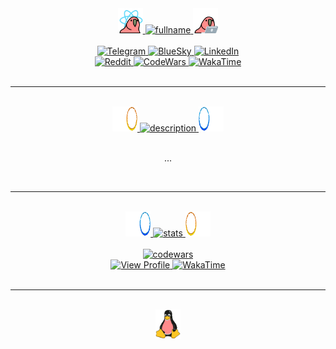 <!-- ||| -->

<div align="center">
    <a href="https://cultofthepartyparrot.com" target="_blank">
      <img src="https://raw.githubusercontent.com/kah3vich/kah3vich/main/assets/gif/reactparrot.gif" width="40px" alt="reactparrot">
    </a>
    <a href="#main">
      <img src="https://svg-readme.vercel.app/readme/svg?type=custom&size=30&weight=500&content=Socials" width="140px" height="30px" alt="fullname">
    </a>
    <a href="https://cultofthepartyparrot.com" target="_blank">
      <img src="https://raw.githubusercontent.com/kah3vich/kah3vich/main/assets/gif/laptopparrot.gif" width="40px" alt="laptopparrot.gif">
    </a>
</div>

<br />

<div align="center">
  <a href="https://t.me/@kah3vich" target="_blank">
    <img src="https://img.shields.io/badge/-Telegram-090909?style=for-the-badge&logo=telegram&logoColor=27A0D9" alt="Telegram">
  </a>
  <a href="https://www.codewars.com/users/kah3vich" target="_blank">
    <img src="https://img.shields.io/badge/-BlueSky-090909?style=for-the-badge&logo=bluesky&logoColor=blue" alt="BlueSky">
  </a>
  <a href="https://www.linkedin.com/in/kah3ivch" target="_blank">
    <img src="https://img.shields.io/badge/-linkedin-090909?style=for-the-badge&logo=outline&logoColor=blue" alt="LinkedIn">
  </a>
</div>

<div align="center">
  <a href="https://www.reddit.com/user/k_88888" target="_blank">
    <img src="https://img.shields.io/badge/-Telegram-090909?style=for-the-badge&logo=reddit&logoColor=orange" alt="Reddit">
  </a>
  <a href="https://www.codewars.com/users/kah3vich" target="_blank">
    <img src="https://img.shields.io/badge/-Codewars-090909?style=for-the-badge&logo=codewars&logoColor=red" alt="CodeWars">
  </a>
  <a href="https://wakatime.com/@kah3vich" target="_blank">
    <img src="https://img.shields.io/badge/-wakatime-090909?style=for-the-badge&logo=wakatime&logoColor=white" alt="WakaTime">
  </a>
</div>

<br />
<hr />
<br />

<!--|||-->

<div align="center">
  <a href="https://cultofthepartyparrot.com" target="_blank">
    <img src="https://raw.githubusercontent.com/kah3vich/kah3vich/main/assets/gif/portalorangeparrot.gif" width="40px" alt="portalorangeparrot">
  </a>
  <a href="#description">
    <img src="https://svg-readme.vercel.app/readme/svg?type=subtitle&content=Description" width="160px" height="33px" alt="description">
  </a>
  <a href="https://cultofthepartyparrot.com" target="_blank">
    <img src="https://raw.githubusercontent.com/kah3vich/kah3vich/main/assets/gif/portalblueparrot.gif" width="40px" alt="portalblueparrot">
  </a>
</div>

<br />

<div align="center">
  <p>...</p>
</div>

<br />
<hr />

<!--|||-->

<br />

<div align="center">
  <a href="https://cultofthepartyparrot.com" target="_blank">
    <img src="https://raw.githubusercontent.com/kah3vich/kah3vich/main/assets/gif/reverseportalblueparrot.gif" width="40px" alt="reverseportalblueparrot">
  </a>
  <a href="#stats">
    <img src="https://svg-readme.vercel.app/readme/svg?type=subtitle&content=Stats" width="80px" height="33px" alt="stats">
  </a>
  <a href="https://cultofthepartyparrot.com" target="_blank">
    <img src="https://raw.githubusercontent.com/kah3vich/kah3vich/main/assets/gif/reverseportalorangeparrot.gif" width="40px" alt="reverseportalorangeparrot">
  </a>
</div>

<br />

<div align="center">
  <a href="https://www.codewars.com/users/kah3vich">
    <img src="https://www.codewars.com/users/kah3vich/badges/large" alt="codewars"/>
  </a>
</div>

<div align="center">
  <a href="https://github.com/kah3vich" target="_blank">
    <img src="https://komarev.com/ghpvc/?username=kah3vich&color=blue&style=for-the-badge" alt="View Profile" />
  </a>
  <a href="https://wakatime.com/@kah3vich" target="_blank">
    <img src="https://wakatime.com/badge/user/bce86a87-7891-4b44-ab58-a5b64ee23b9b.svg?label=blue&logo=github&style=for-the-badge" alt="WakaTime">
  </a>
</div>

<br />
<hr />
<br />

<div align="center">
  <a href="https://cultofthepartyparrot.com" target="_blank">
    <img src="https://raw.githubusercontent.com/kah3vich/kah3vich/main/assets/gif/partytux.gif" width="40px" alt="partytux">
  </a>
</div>
